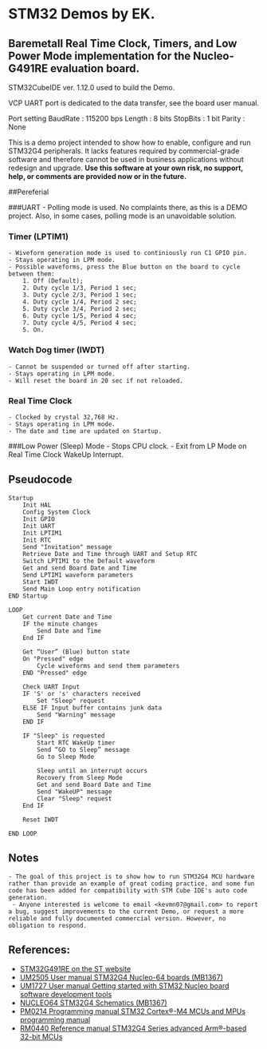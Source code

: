 # STM32 Demos by EK.

## Baremetall Real Time Clock, Timers, and Low Power Mode implementation for the Nucleo-G491RE evaluation board.

STM32CubeIDE ver. 1.12.0 used to build the Demo. 

VCP UART port is dedicated to the data transfer, see the board user manual.

Port setting
  BaudRate : 115200 bps
  Length   : 8 bits
  StopBits : 1 bit
  Parity   : None

This is a demo project intended to show how to enable, configure and run STM32G4 peripherals. It lacks features required by commercial-grade software and therefore cannot be used in business applications without redesign and upgrade.
__Use this software at your own risk, no support, help, or comments are provided now or in the future.__

##Pereferial

###UART
    - Polling mode is used. No complaints there, as this is a DEMO project. Also, in some cases, polling mode is an unavoidable solution.

### Timer (LPTIM1)
    - Wiveform generation mode is used to continiously run C1 GPIO pin.
    - Stays operating in LPM mode.
    - Possible waveforms, press the Blue button on the board to cycle between them:
        1. Off (Default);
        2. Duty cycle 1/3, Period 1 sec;
        3. Duty cycle 2/3, Period 1 sec;
        4. Duty cycle 1/4, Period 2 sec;
        5. Duty cycle 3/4, Period 2 sec;
        6. Duty cycle 1/5, Period 4 sec;
        7. Duty cycle 4/5, Period 4 sec;
        5. On.

### Watch Dog timer (IWDT)
    - Cannot be suspended or turned off after starting.
    - Stays operating in LPM mode.
    - Will reset the board in 20 sec if not reloaded.

### Real Time Clock
    - Clocked by crystal 32,768 Hz.
    - Stays operating in LPM mode.
    - The date and time are updated on Startup.

###Low Power (Sleep) Mode
    - Stops CPU clock.
    - Exit from LP Mode on Real Time Clock WakeUp Interrupt.

## Pseudocode
```
Startup
	Init HAL
	Config System Clock
	Init GPIO
	Init UART
	Init LPTIM1
	Init RTC
	Send "Invitation" message
	Retrieve Date and Time through UART and Setup RTC
	Switch LPTIM1 to the Default waveform
	Get and send Board Date and Time
	Send LPTIM1 waveform parameters
	Start IWDT
	Send Main Loop entry notification
END Startup

LOOP
	Get current Date and Time
	IF the minute changes
		Send Date and Time
	End IF
	
	Get “User” (Blue) button state
	On "Pressed" edge
		Cycle wiveforms and send them parameters
	END "Pressed" edge

	Check UART Input
	IF 'S' or 's' characters received
		Set "Sleep" request
	ELSE IF Input buffer contains junk data
		Send "Warning" message
	END IF

	IF "Sleep" is requested
		Start RTC WakeUp timer
		Send “GO to Sleep” message
		Go to Sleep Mode

		Sleep until an interrupt occurs
		Recovery from Sleep Mode
		Get and send Board Date and Time
		Send "WakeUP" message
		Clear "Sleep" request
	End IF

	Reset IWDT
	
END LOOP
```

## Notes
	- The goal of this project is to show how to run STM32G4 MCU hardware rather than provide an example of great coding practice, and some fun code has been added for compatibility with STM Cube IDE's auto code generation.
	 - Anyone interested is welcome to email <kevmn07@gmail.com> to report a bug, suggest improvements to the current Demo, or request a more reliable and fully documented commercial version. However, no obligation to respond.

## References:
* [STM32G491RE on the ST website](https://www.st.com/en/microcontrollers-microprocessors/stm32g491re.html)
* [UM2505 User manual STM32G4 Nucleo-64 boards (MB1367)](https://www.st.com/resource/en/user_manual/dm00556337-stm32g4-nucleo64-boards-mb1367-stmicroelectronics.pdf)
* [UM1727 User manual Getting started with STM32 Nucleo board software development tools](https://www.st.com/resource/en/user_manual/um1727-getting-started-with-stm32-nucleo-board-software-development-tools-stmicroelectronics.pdf)
* [NUCLEO64 STM32G4 Schematics (MB1367)](https://www.st.com/content/ccc/resource/technical/layouts_and_diagrams/schematic_pack/group2/73/2b/7d/ed/9d/39/4b/e1/MB1367-G491RE-C05_Schematic/files/MB1367-G491RE-C05_Schematic.PDF/jcr:content/translations/en.MB1367-G491RE-C05_Schematic.PDF)
* [PM0214 Programming manual STM32 Cortex®-M4 MCUs and MPUs programming manual](https://www.st.com/resource/en/programming_manual/pm0214-stm32-cortexm4-mcus-and-mpus-programming-manual-stmicroelectronics.pdf)
* [RM0440 Reference manual STM32G4 Series advanced Arm®-based 32-bit MCUs](
https://www.st.com/resource/en/reference_manual/rm0440-stm32g4-series-advanced-armbased-32bit-mcus-stmicroelectronics.pdf)
